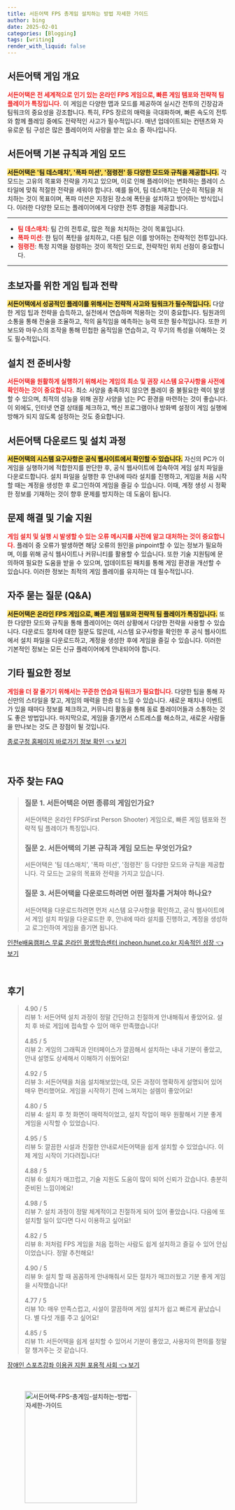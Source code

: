 ```yaml
---
title: 서든어택 FPS 총게임 설치하는 방법 자세한 가이드
author: bing
date: 2025-02-01
categories: [Blogging]
tags: [writing]
render_with_liquid: false
---
```



<h2 id='게임_개요'>서든어택 게임 개요</h2>

<p><b><span style="color: #ee2323;">서든어택은 전 세계적으로 인기 있는 온라인 FPS 게임으로, 빠른 게임 템포와 전략적 팀 플레이가 특징입니다.</span></b> 이 게임은 다양한 맵과 모드를 제공하여 실시간 전투의 긴장감과 팀워크의 중요성을 강조합니다. 특히, FPS 장르의 매력을 극대화하며, 빠른 속도의 전투와 함께 플레잉 중에도 전략적인 사고가 필수적입니다. 매년 업데이트되는 컨텐츠와 자유로운 팀 구성은 많은 플레이어의 사랑을 받는 요소 중 하나입니다.</p>

<h2 id='게임_규칙_및_모드'>서든어택 기본 규칙과 게임 모드</h2>

<p><b><span style="background-color: #ffe066;">서든어택은 '팀 데스매치', '폭파 미션', '점령전' 등 다양한 모드와 규칙을 제공합니다.</span></b> 각 모드는 고유의 목표와 전략을 가지고 있으며, 이로 인해 플레이어는 변화하는 플레이 스타일에 맞춰 적절한 전략을 세워야 합니다. 예를 들어, 팀 데스매치는 단순히 적팀을 처치하는 것이 목표이며, 폭파 미션은 지정된 장소에 폭탄을 설치하고 방어하는 방식입니다. 이러한 다양한 모드는 플레이어에게 다양한 전투 경험을 제공합니다.</p>

<hr />

<ul>
    <li><b><span style="color: #ee2323;">팀 데스매치</span></b>: 팀 간의 전투로, 많은 적을 처치하는 것이 목표입니다.</li>
    <li><b><span style="color: #ee2323;">폭파 미션</span></b>: 한 팀이 폭탄을 설치하고, 다른 팀은 이를 방어하는 전략적인 전투입니다.</li>
    <li><b><span style="color: #ee2323;">점령전</span></b>: 특정 지역을 점령하는 것이 목적인 모드로, 전략적인 위치 선점이 중요합니다.</li>
</ul>

<hr />

<h2 id='초보자_팁_및_전략'>초보자를 위한 게임 팁과 전략</h2>

<p><b><span style="background-color: #ffe066;">서든어택에서 성공적인 플레이를 위해서는 전략적 사고와 팀워크가 필수적입니다.</span></b> 다양한 게임 팁과 전략을 습득하고, 실전에서 연습하며 적용하는 것이 중요합니다. 팀원과의 소통을 통해 전술을 조율하고, 적의 움직임을 예측하는 능력 또한 필수적입니다. 또한 키보드와 마우스의 조작을 통해 민첩한 움직임을 연습하고, 각 무기의 특성을 이해하는 것도 필수적입니다.</p>

<h2 id='설치_전_준비'>설치 전 준비사항</h2>

<p><b><span style="color: #ee2323;">서든어택을 원활하게 실행하기 위해서는 게임의 최소 및 권장 시스템 요구사항을 사전에 확인하는 것이 중요합니다.</span></b> 최소 사양을 충족하지 않으면 플레이 중 불필요한 렉이 발생할 수 있으며, 최적의 성능을 위해 권장 사양을 넘는 PC 환경을 마련하는 것이 좋습니다. 이 외에도, 인터넷 연결 상태를 체크하고, 백신 프로그램이나 방화벽 설정이 게임 실행에 방해가 되지 않도록 설정하는 것도 중요합니다.</p>

<h2 id='다운로드및설치_과정'>서든어택 다운로드 및 설치 과정</h2>

<p><b><span style="background-color: #ffe066;">서든어택의 시스템 요구사항은 공식 웹사이트에서 확인할 수 있습니다.</span></b> 자신의 PC가 이 게임을 실행하기에 적합한지를 판단한 후, 공식 웹사이트에 접속하여 게임 설치 파일을 다운로드합니다. 설치 파일을 실행한 후 안내에 따라 설치를 진행하고, 게임을 처음 시작할 때는 계정을 생성한 후 로그인하여 게임을 즐길 수 있습니다. 이때, 계정 생성 시 정확한 정보를 기재하는 것이 향후 문제를 방지하는 데 도움이 됩니다.</p>

<h2 id='문제해결_및_기술_지원'>문제 해결 및 기술 지원</h2>

<p><b><span style="color: #ee2323;">게임 설치 및 실행 시 발생할 수 있는 오류 메시지를 사전에 알고 대처하는 것이 중요합니다.</span></b> 플레이 중 오류가 발생하면 해당 오류의 원인을 pinpoint할 수 있는 정보가 필요하며, 이를 위해 공식 웹사이트나 커뮤니티를 활용할 수 있습니다. 또한 기술 지원팀에 문의하여 필요한 도움을 받을 수 있으며, 업데이트된 패치를 통해 게임 환경을 개선할 수 있습니다. 이러한 정보는 최적의 게임 플레이를 유지하는 데 필수적입니다.</p>

<h2 id='자주_묻는_질문'>자주 묻는 질문 (Q&A)</h2>

<p><b><span style="background-color: #ffe066;">서든어택은 온라인 FPS 게임으로, 빠른 게임 템포와 전략적 팀 플레이가 특징입니다.</span></b> 또한 다양한 모드와 규칙을 통해 플레이어는 여러 상황에서 다양한 전략을 사용할 수 있습니다. 다운로드 절차에 대한 질문도 많은데, 시스템 요구사항을 확인한 후 공식 웹사이트에서 설치 파일을 다운로드하고, 계정을 생성한 후에 게임을 즐길 수 있습니다. 이러한 기본적인 정보는 모든 신규 플레이어에게 안내되어야 합니다.</p>

<h2 id='기타_정보'>기타 필요한 정보</h2>

<p><b><span style="color: #ee2323;">게임을 더 잘 즐기기 위해서는 꾸준한 연습과 팀워크가 필요합니다.</span></b> 다양한 팁을 통해 자신만의 스타일을 찾고, 게임의 매력을 한층 더 느낄 수 있습니다. 새로운 패치나 이벤트가 있을 때마다 정보를 체크하고, 커뮤니티 활동을 통해 동료 플레이어들과 소통하는 것도 좋은 방법입니다. 마지막으로, 게임을 즐기면서 스트레스를 해소하고, 새로운 사람들을 만나보는 것도 큰 장점이 될 것입니다.</p>


<p><a class="click-button" title="종로구청 홈페이지 바로가기 정보 확인" href="https://adkhouse.github.io/posts/%EC%A2%85%EB%A1%9C%EA%B5%AC%EC%B2%AD-%ED%99%88%ED%8E%98%EC%9D%B4%EC%A7%80-%EB%B0%94%EB%A1%9C%EA%B0%80%EA%B8%B0-%EC%A0%95%EB%B3%B4-%ED%99%95%EC%9D%B8/" rel="dofollow">종로구청 홈페이지 바로가기 정보 확인 👈 보기</a></p><br>
<h2 id='자주_찾는_FAQ'>자주 찾는 FAQ</h2>
<div itemscope="" itemtype="https://schema.org/FAQPage"> 
<blockquote> 
<div itemscope="" itemprop="mainEntity" itemtype="https://schema.org/Question"> 
<h3 itemprop="name">질문 1. 서든어택은 어떤 종류의 게임인가요?</h3> 
<div itemscope="" itemprop="acceptedAnswer" itemtype="https://schema.org/Answer"> 
<span itemprop="text"> 
<p>서든어택은 온라인 FPS(First Person Shooter) 게임으로, 빠른 게임 템포와 전략적 팀 플레이가 특징입니다.</p> 
</span> 
</div> 
</div> 
<div itemscope="" itemprop="mainEntity" itemtype="https://schema.org/Question"> 
<h3 itemprop="name">질문 2. 서든어택의 기본 규칙과 게임 모드는 무엇인가요?</h3> 
<div itemscope="" itemprop="acceptedAnswer" itemtype="https://schema.org/Answer"> 
<span itemprop="text"> 
<p>서든어택은 '팀 데스매치', '폭파 미션', '점령전' 등 다양한 모드와 규칙을 제공합니다. 각 모드는 고유의 목표와 전략을 가지고 있습니다.</p> 
</span> 
</div> 
</div> 
<div itemscope="" itemprop="mainEntity" itemtype="https://schema.org/Question"> 
<h3 itemprop="name">질문 3. 서든어택을 다운로드하려면 어떤 절차를 거쳐야 하나요?</h3> 
<div itemscope="" itemprop="acceptedAnswer" itemtype="https://schema.org/Answer"> 
<span itemprop="text"> 
<p>서든어택을 다운로드하려면 먼저 시스템 요구사항을 확인하고, 공식 웹사이트에서 게임 설치 파일을 다운로드한 후, 안내에 따라 설치를 진행하고, 계정을 생성하고 로그인하여 게임을 즐기면 됩니다.</p> 
</span> 
</div> 
</div> 
</blockquote> 
</div>
<p><a class="click-button" title="인천e배움캠퍼스 무료 온라인 평생학습센터 incheon.hunet.co.kr 지속적인 성장" href="https://adkhouse.github.io/posts/%EC%9D%B8%EC%B2%9Ce%EB%B0%B0%EC%9B%80%EC%BA%A0%ED%8D%BC%EC%8A%A4-%EB%AC%B4%EB%A3%8C-%EC%98%A8%EB%9D%BC%EC%9D%B8-%ED%8F%89%EC%83%9D%ED%95%99%EC%8A%B5%EC%84%BC%ED%84%B0-incheon.hunet.co.kr-%EC%A7%80%EC%86%8D%EC%A0%81%EC%9D%B8-%EC%84%B1%EC%9E%A5/" rel="dofollow">인천e배움캠퍼스 무료 온라인 평생학습센터 incheon.hunet.co.kr 지속적인 성장 👈 보기</a></p><br>
<h2 id='후기'>후기</h2>
<div itemscope itemtype="https://schema.org/Product">
  <blockquote>
  <div itemprop="review" itemscope itemtype="https://schema.org/Review">
      <div itemprop="reviewRating" itemscope itemtype="https://schema.org/Rating"> <span itemprop="ratingValue">4.90</span> / <span itemprop="bestRating">5</span> </div>
      <span itemprop="reviewBody">리뷰 1: 서든어택 설치 과정이 정말 간단하고 친절하게 안내해줘서 좋았어요. 설치 후 바로 게임에 접속할 수 있어 매우 만족했습니다!</span>
  </div>
  <br>
  <div itemprop="review" itemscope itemtype="https://schema.org/Review">
      <div itemprop="reviewRating" itemscope itemtype="https://schema.org/Rating"> <span itemprop="ratingValue">4.85</span> / <span itemprop="bestRating">5</span> </div>
      <span itemprop="reviewBody">리뷰 2: 게임의 그래픽과 인터페이스가 깔끔해서 설치하는 내내 기분이 좋았고, 안내 설명도 상세해서 이해하기 쉬웠어요!</span>
  </div>
  <br>
  <div itemprop="review" itemscope itemtype="https://schema.org/Review">
      <div itemprop="reviewRating" itemscope itemtype="https://schema.org/Rating"> <span itemprop="ratingValue">4.92</span> / <span itemprop="bestRating">5</span> </div>
      <span itemprop="reviewBody">리뷰 3: 서든어택을 처음 설치해보았는데, 모든 과정이 명확하게 설명되어 있어 매우 편리했어요. 게임을 시작하기 전에 느껴지는 설렘이 좋았어요!</span>
  </div>
  <br>
  <div itemprop="review" itemscope itemtype="https://schema.org/Review">
      <div itemprop="reviewRating" itemscope itemtype="https://schema.org/Rating"> <span itemprop="ratingValue">4.80</span> / <span itemprop="bestRating">5</span> </div>
      <span itemprop="reviewBody">리뷰 4: 설치 후 첫 화면이 매력적이었고, 설치 작업이 매우 원활해서 기분 좋게 게임을 시작할 수 있었습니다.</span>
  </div>
  <br>
  <div itemprop="review" itemscope itemtype="https://schema.org/Review">
      <div itemprop="reviewRating" itemscope itemtype="https://schema.org/Rating"> <span itemprop="ratingValue">4.95</span> / <span itemprop="bestRating">5</span> </div>
      <span itemprop="reviewBody">리뷰 5: 깔끔한 시설과 친절한 안내로서든어택을 쉽게 설치할 수 있었습니다. 이제 게임 시작이 기다려집니다!</span>
  </div>
  <br>
  <div itemprop="review" itemscope itemtype="https://schema.org/Review">
      <div itemprop="reviewRating" itemscope itemtype="https://schema.org/Rating"> <span itemprop="ratingValue">4.88</span> / <span itemprop="bestRating">5</span> </div>
      <span itemprop="reviewBody">리뷰 6: 설치가 매끄럽고, 기술 지원도 도움이 많이 되어 신뢰가 갔습니다. 충분히 준비된 느낌이에요!</span>
  </div>
  <br>
  <div itemprop="review" itemscope itemtype="https://schema.org/Review">
      <div itemprop="reviewRating" itemscope itemtype="https://schema.org/Rating"> <span itemprop="ratingValue">4.98</span> / <span itemprop="bestRating">5</span> </div>
      <span itemprop="reviewBody">리뷰 7: 설치 과정이 정말 체계적이고 친절하게 되어 있어 좋았습니다. 다음에 또 설치할 일이 있다면 다시 이용하고 싶어요!</span>
  </div>
  <br>
  <div itemprop="review" itemscope itemtype="https://schema.org/Review">
      <div itemprop="reviewRating" itemscope itemtype="https://schema.org/Rating"> <span itemprop="ratingValue">4.82</span> / <span itemprop="bestRating">5</span> </div>
      <span itemprop="reviewBody">리뷰 8: 저처럼 FPS 게임을 처음 접하는 사람도 쉽게 설치하고 즐길 수 있어 안심이었습니다. 정말 추천해요!</span>
  </div>
  <br>
  <div itemprop="review" itemscope itemtype="https://schema.org/Review">
      <div itemprop="reviewRating" itemscope itemtype="https://schema.org/Rating"> <span itemprop="ratingValue">4.90</span> / <span itemprop="bestRating">5</span> </div>
      <span itemprop="reviewBody">리뷰 9: 설치 할 때 꼼꼼하게 안내해줘서 모든 절차가 매끄러웠고 기분 좋게 게임을 시작했습니다!</span>
  </div>
  <br>
  <div itemprop="review" itemscope itemtype="https://schema.org/Review">
      <div itemprop="reviewRating" itemscope itemtype="https://schema.org/Rating"> <span itemprop="ratingValue">4.77</span> / <span itemprop="bestRating">5</span> </div>
      <span itemprop="reviewBody">리뷰 10: 매우 만족스럽고, 시설이 깔끔하며 게임 설치가 쉽고 빠르게 끝났습니다. 별 다섯 개를 주고 싶어요!</span>
  </div>
  <br>
  <div itemprop="review" itemscope itemtype="https://schema.org/Review">
      <div itemprop="reviewRating" itemscope itemtype="https://schema.org/Rating"> <span itemprop="ratingValue">4.85</span> / <span itemprop="bestRating">5</span> </div>
      <span itemprop="reviewBody">리뷰 11: 서든어택을 쉽게 설치할 수 있어서 기분이 좋았고, 사용자의 편의를 정말 잘 챙겨주는 것 같습니다.</span>
  </div>
  </blockquote>
</div>
<p><a class="click-button" title="장애인 스포츠강좌 이용권 지원 포용적 사회" href="https://adkhouse.github.io/posts/%EC%9E%A5%EC%95%A0%EC%9D%B8-%EC%8A%A4%ED%8F%AC%EC%B8%A0%EA%B0%95%EC%A2%8C-%EC%9D%B4%EC%9A%A9%EA%B6%8C-%EC%A7%80%EC%9B%90-%ED%8F%AC%EC%9A%A9%EC%A0%81-%EC%82%AC%ED%9A%8C/" rel="dofollow">장애인 스포츠강좌 이용권 지원 포용적 사회 👈 보기</a></p><br>
<figure class="image"><img src="https://adkhouse.github.io/assets/img/thumbnail/서든어택-FPS-총게임-설치하는-방법-자세한-가이드.webp" alt="서든어택-FPS-총게임-설치하는-방법-자세한-가이드" width="256" height="256"></figure>